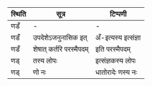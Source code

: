 | स्थिति | सूत्र | टिप्पणी |
| ----- | ------- | ------ |
| णडँ | - | - |
| णडँ | उपदेशेऽजनुनासिक इत् | अँ-इत्यस्य इत्संज्ञा |
| णडँ | शेषात् कर्तरि परस्मैपदम् | इति परस्मैपदम् |
| णड् | तस्य लोपः | इत्संज्ञकस्य लोपः |
| णड् | णो नः | धातोरादेः णस्य नः |

